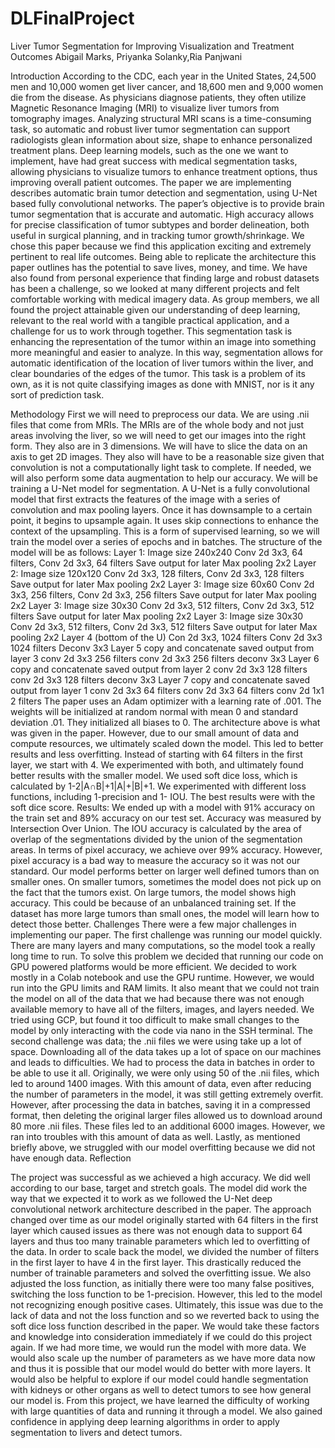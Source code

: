 # DLFinalProject
Liver Tumor Segmentation for Improving Visualization and Treatment Outcomes
Abigail Marks, Priyanka Solanky,Ria Panjwani

Introduction
According to the CDC, each year in the United States, 24,500 men and 10,000 women get liver cancer, and 18,600 men and 9,000 women die from the disease. As physicians diagnose patients, they often utilize Magnetic Resonance Imaging (MRI) to visualize liver tumors from tomography images. Analyzing structural MRI scans is a time-consuming task, so automatic and robust liver tumor segmentation can support radiologists glean information about size, shape to enhance personalized treatment plans. Deep learning models, such as the one we want to implement, have had great success with medical segmentation tasks, allowing physicians  to visualize tumors to enhance treatment options, thus improving overall patient outcomes. 
	The paper we are implementing describes automatic brain tumor detection and segmentation, using U-Net based fully convolutional networks. The paper’s objective is to provide brain tumor segmentation that is accurate and automatic. High accuracy allows for precise classification of tumor subtypes and border delineation, both useful in surgical planning, and in tracking tumor growth/shrinkage. We chose this paper because we find this application exciting and extremely pertinent to real life outcomes. Being able to replicate the architecture this paper outlines has the potential to save lives, money, and time. We have also found from personal experience that finding large and robust datasets has been a challenge, so we looked at many different projects and felt comfortable working with medical imagery data. As group members, we all found the project attainable given our understanding of deep learning, relevant to the real world with a tangible practical  application, and a challenge for us to work through together. 
	This segmentation task is enhancing the representation of the tumor within an image into something more meaningful and easier to analyze. In this way, segmentation allows for automatic identification of the location of liver tumors within the liver, and clear boundaries of the edges of the tumor. This task is a problem of its own, as it is not quite classifying images as done with MNIST, nor is it any sort of prediction task. 
 
Methodology
First we will need to preprocess our data. We are using .nii files that come from MRIs. The MRIs are of the whole body and not just areas involving the liver, so we will need to get our images into the right form. They also are in 3 dimensions. We will have to slice the data on an axis to get 2D images. They also will have to be a reasonable size given that convolution is not a computationally light task to complete. If needed, we will also perform some data augmentation to help our accuracy.
We will be training a U-Net model for segmentation. A U-Net is a fully convolutional model that first extracts the features of the image with a series of convolution and max pooling layers. Once it has downsample to a certain point, it begins to upsample again. It uses skip connections to enhance the context of the upsampling.  This is a form of supervised learning, so we will train the model over a series of epochs and in batches. The structure of the model will be as follows:
Layer 1: Image size 240x240 
Conv 2d 3x3, 64 filters,
Conv 2d 3x3, 64 filters
Save output for later
Max pooling 2x2
Layer 2: Image size 120x120 
Conv 2d 3x3, 128 filters,
Conv 2d 3x3, 128 filters
Save output for later
Max pooling 2x2
Layer 3: Image size 60x60
Conv 2d 3x3, 256 filters,
Conv 2d 3x3, 256 filters
Save output for later
Max pooling 2x2
Layer 3: Image size 30x30
Conv 2d 3x3, 512 filters,
Conv 2d 3x3, 512 filters
Save output for later
Max pooling 2x2
Layer 3: Image size 30x30
Conv 2d 3x3, 512 filters,
Conv 2d 3x3, 512 filters
Save output for later
Max pooling 2x2
	Layer 4 (bottom of the U)
Con 2d 3x3, 1024 filters
Conv 2d 3x3 1024 filters
Deconv 3x3
	Layer 5
copy and concatenate saved output from layer 3
conv 2d 3x3 256 filters
conv 2d 3x3  256 filters
deconv 3x3
	Layer 6
copy and concatenate saved output from layer 2
conv 2d 3x3 128 filters
conv 2d 3x3  128 filters
deconv 3x3
Layer 7
copy and concatenate saved output from layer 1
conv 2d 3x3 64 filters
conv 2d 3x3  64 filters
conv 2d 1x1 2 filters
	The paper uses an Adam optimizer with a learning rate of .001. The weights will be initialized at random normal with mean 0 and standard deviation .01. They initialized all biases to 0. The architecture above is what was given in the paper. However, due to our small amount of data and compute resources, we ultimately scaled down the model. This led to better results and less overfitting. Instead of starting with 64 filters in the first layer, we start with 4. We experimented with both, and ultimately found better results with the smaller model. We used soft dice loss, which is calculated by 1-2|A∩B|+1|A|+|B|+1. We experimented with different loss functions, including 1-precision and 1- IOU. The best results were with the soft dice score.
Results:
We ended up with a model with 91% accuracy on the train set and 89% accuracy on our test set. Accuracy was measured by Intersection Over Union. The IOU accuracy is calculated by the area of overlap of the segmentations divided by the union of the segmentation areas. In terms of pixel accuracy, we achieve over 99% accuracy. However, pixel accuracy is a bad way to measure the accuracy so it was not our standard. Our model performs better on larger well defined tumors than on smaller ones. On smaller tumors, sometimes the model does not pick up on the fact that the tumors exist. On large tumors, the model shows high accuracy. This could be because of an unbalanced training set. If the dataset has more large tumors than small ones, the model will learn how to detect those better.
Challenges
There were a few major challenges in implementing our paper. The first challenge was running our model quickly. There are many layers and many computations, so the model took a really long time to run. To solve this problem we decided that running our code on GPU powered platforms would be more efficient. We decided to work mostly in a Colab notebook and use the GPU runtime. However, we would run into the GPU limits and RAM limits. It also meant that we could not train the model on all of the data that we had because there was not enough available memory to have all of the filters, images, and layers needed. We tried using GCP, but found it too difficult to make small changes to the model by only interacting with the code via nano in the SSH terminal.
The second challenge was data; the .nii files we were using take up a lot of space. Downloading all of the data takes up a lot of space on our machines and leads to difficulties. We had to process the data in batches in order to be able to use it all. Originally, we were only using 50 of the .nii files, which led to around 1400 images. With this amount of data, even after reducing the number of parameters in the model, it was still getting extremely overfit. However, after processing the data in batches, saving it in a compressed format, then deleting the original larger files allowed us to download around 80 more .nii files. These files led to an additional 6000 images. However, we ran into troubles with this amount of data as well. Lastly, as mentioned briefly above, we struggled with our model overfitting because we did not have enough data.
Reflection 

The project was successful as we achieved a high accuracy. We did well according to our base, target and stretch goals. The model did work the way that we expected it to work as we followed the U-Net deep convolutional network architecture described in the paper. The approach changed over time as our model originally started with 64 filters in the first layer which caused issues as there was not enough data to support 64 layers and thus too many trainable parameters which led to overfitting of the data. In order to scale back the model, we divided the number of filters in the first layer to have 4 in the first layer. This drastically reduced the number of trainable parameters and solved the overfitting issue. We also adjusted the loss function, as initially there were too many false positives, switching the loss function to be 1-precision. However, this led to the model not recognizing enough positive cases. Ultimately, this issue was due to the lack of data and not the loss function and so we reverted back to using the soft dice loss function described in the paper.  We would take these factors and knowledge into consideration immediately if we could do this project again. If we had more time, we would run the model with more data. We would also scale up the number of parameters as we have more data now and thus it is possible that our model would do better with more layers. It would also be helpful to explore if our model could handle segmentation with kidneys or other organs as well to detect tumors to see how general our model is. From this project, we have learned the difficulty of working with large quantities of data and running it through a model. We also gained confidence in applying deep learning algorithms in order to apply segmentation to livers and detect tumors. 
